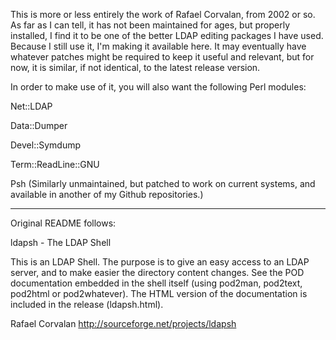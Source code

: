This is more or less entirely the work of Rafael Corvalan, from 2002 or so.  As
far as I can tell, it has not been maintained for ages, but properly installed,
I find it to be one of the better LDAP editing packages I have used.  Because
I still use it, I'm making it available here.  It may eventually have whatever 
patches might be required to keep it useful and relevant, but for now, it is 
similar, if not identical, to the latest release version.

In order to make use of it, you will also want the following Perl modules:

Net::LDAP

Data::Dumper

Devel::Symdump

Term::ReadLine::GNU

Psh (Similarly unmaintained, but patched to work on current systems, and available in another of my Github repositories.)


------------------------------------------------------------------------------

Original README follows:


ldapsh - The LDAP Shell

This is an LDAP Shell. The purpose is to give an easy access to an LDAP server, and to make easier the directory content changes.
See the POD documentation embedded in the shell itself (using pod2man, pod2text, pod2html or pod2whatever). The HTML version of the documentation is included in the release (ldapsh.html).

Rafael Corvalan
http://sourceforge.net/projects/ldapsh
